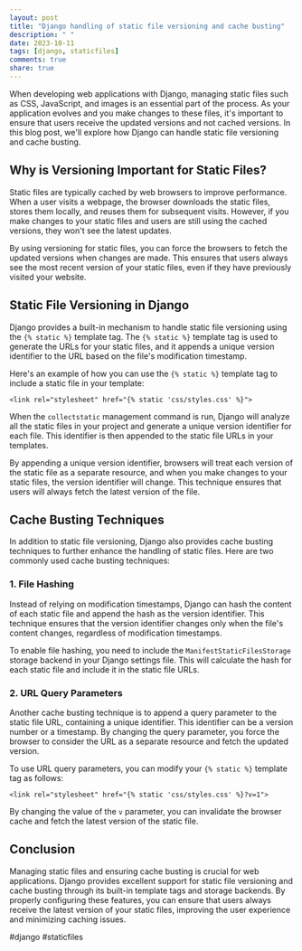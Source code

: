 ```yaml
---
layout: post
title: "Django handling of static file versioning and cache busting"
description: " "
date: 2023-10-11
tags: [django, staticfiles]
comments: true
share: true
---
```


When developing web applications with Django, managing static files such as CSS, JavaScript, and images is an essential part of the process. As your application evolves and you make changes to these files, it's important to ensure that users receive the updated versions and not cached versions. In this blog post, we'll explore how Django can handle static file versioning and cache busting.

## Why is Versioning Important for Static Files?

Static files are typically cached by web browsers to improve performance. When a user visits a webpage, the browser downloads the static files, stores them locally, and reuses them for subsequent visits. However, if you make changes to your static files and users are still using the cached versions, they won't see the latest updates.

By using versioning for static files, you can force the browsers to fetch the updated versions when changes are made. This ensures that users always see the most recent version of your static files, even if they have previously visited your website.

## Static File Versioning in Django

Django provides a built-in mechanism to handle static file versioning using the `{% static %}` template tag. The `{% static %}` template tag is used to generate the URLs for your static files, and it appends a unique version identifier to the URL based on the file's modification timestamp.

Here's an example of how you can use the `{% static %}` template tag to include a static file in your template:

```django
<link rel="stylesheet" href="{% static 'css/styles.css' %}">
```

When the `collectstatic` management command is run, Django will analyze all the static files in your project and generate a unique version identifier for each file. This identifier is then appended to the static file URLs in your templates.

By appending a unique version identifier, browsers will treat each version of the static file as a separate resource, and when you make changes to your static files, the version identifier will change. This technique ensures that users will always fetch the latest version of the file.

## Cache Busting Techniques

In addition to static file versioning, Django also provides cache busting techniques to further enhance the handling of static files. Here are two commonly used cache busting techniques:

### 1. File Hashing

Instead of relying on modification timestamps, Django can hash the content of each static file and append the hash as the version identifier. This technique ensures that the version identifier changes only when the file's content changes, regardless of modification timestamps.

To enable file hashing, you need to include the `ManifestStaticFilesStorage` storage backend in your Django settings file. This will calculate the hash for each static file and include it in the static file URLs.

### 2. URL Query Parameters

Another cache busting technique is to append a query parameter to the static file URL, containing a unique identifier. This identifier can be a version number or a timestamp. By changing the query parameter, you force the browser to consider the URL as a separate resource and fetch the updated version.

To use URL query parameters, you can modify your `{% static %}` template tag as follows:

```django
<link rel="stylesheet" href="{% static 'css/styles.css' %}?v=1">
```

By changing the value of the `v` parameter, you can invalidate the browser cache and fetch the latest version of the static file.

## Conclusion

Managing static files and ensuring cache busting is crucial for web applications. Django provides excellent support for static file versioning and cache busting through its built-in template tags and storage backends. By properly configuring these features, you can ensure that users always receive the latest version of your static files, improving the user experience and minimizing caching issues.

#django #staticfiles